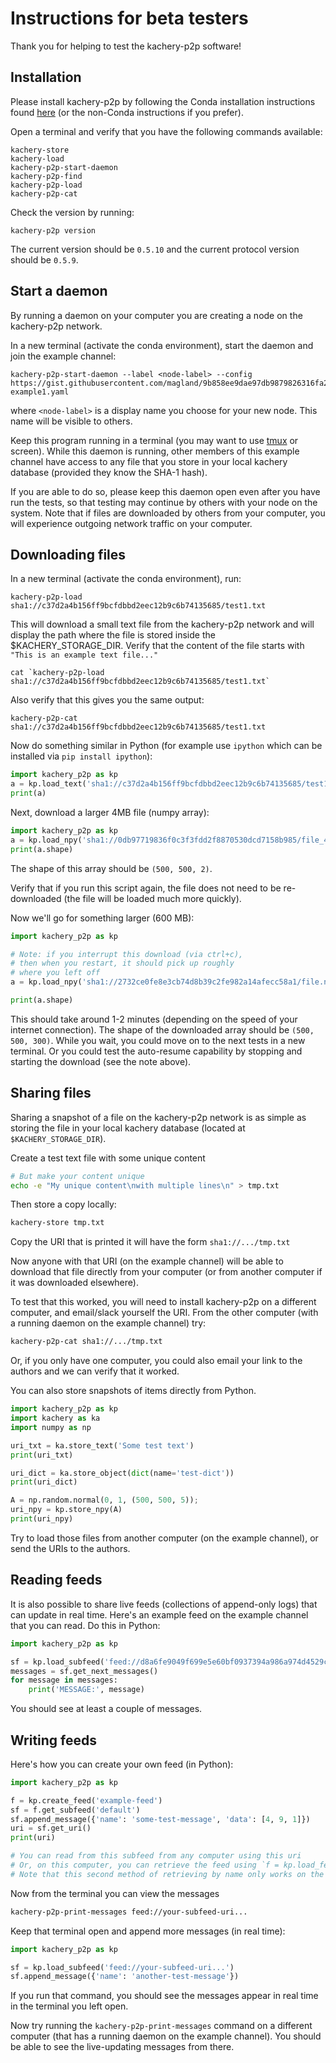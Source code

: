 # Instructions for beta testers

Thank you for helping to test the kachery-p2p software!

## Installation

Please install kachery-p2p by following the Conda installation instructions found [here](../doc/setup_and_installation.md) (or the non-Conda instructions if you prefer).

Open a terminal and verify that you have the following commands available:

```
kachery-store
kachery-load
kachery-p2p-start-daemon
kachery-p2p-find
kachery-p2p-load
kachery-p2p-cat
```

Check the version by running:

```
kachery-p2p version
```

The current version should be `0.5.10` and the current protocol version should be `0.5.9`.

## Start a daemon

By running a daemon on your computer you are creating a node on the kachery-p2p network.

In a new terminal (activate the conda environment), start the daemon and join the example channel:

```
kachery-p2p-start-daemon --label <node-label> --config https://gist.githubusercontent.com/magland/9b858ee9dae97db9879826316fa2ba52/raw/kachery-example1.yaml
```

where `<node-label>` is a display name you choose for your new node. This name will be visible to others.

Keep this program running in a terminal (you may want to use [tmux](https://github.com/tmux/tmux/wiki) or screen). While this daemon is running, other members of this example channel have access to any file that you store in your local kachery database (provided they know the SHA-1 hash).

If you are able to do so, please keep this daemon open even after you have run the tests, so that testing may continue by others with your node on the system. Note that if files are downloaded by others from your computer, you will experience outgoing network traffic on your computer.

## Downloading files

In a new terminal (activate the conda environment), run:

```
kachery-p2p-load sha1://c37d2a4b156ff9bcfdbbd2eec12b9c6b74135685/test1.txt
```

This will download a small text file from the kachery-p2p network and will display the path where the file is stored inside the $KACHERY_STORAGE_DIR. Verify that the content of the file starts with `"This is an example text file..."`

```
cat `kachery-p2p-load sha1://c37d2a4b156ff9bcfdbbd2eec12b9c6b74135685/test1.txt`
```

Also verify that this gives you the same output:

```
kachery-p2p-cat sha1://c37d2a4b156ff9bcfdbbd2eec12b9c6b74135685/test1.txt
```

Now do something similar in Python (for example use `ipython` which can be installed via `pip install ipython`):

```python
import kachery_p2p as kp
a = kp.load_text('sha1://c37d2a4b156ff9bcfdbbd2eec12b9c6b74135685/test1.txt')
print(a)
```

Next, download a larger 4MB file (numpy array):

```python
import kachery_p2p as kp
a = kp.load_npy('sha1://0db97719836f0c3f3fdd2f8870530dcd7158b985/file_4MB.npy')
print(a.shape)
```

The shape of this array should be `(500, 500, 2)`.

Verify that if you run this script again, the file does not need to be re-downloaded (the file will be loaded much more quickly).

Now we'll go for something larger (600 MB):

```python
import kachery_p2p as kp

# Note: if you interrupt this download (via ctrl+c),
# then when you restart, it should pick up roughly
# where you left off
a = kp.load_npy('sha1://2732ce0fe8e3cb74d8b39c2fe982a14afecc58a1/file.npy?manifest=357870edbcfdc7767578a0fb5ae26d66b324d052')

print(a.shape)
```

This should take around 1-2 minutes (depending on the speed of your internet connection). The shape of the downloaded array should be `(500, 500, 300)`. While you wait, you could move on to the next tests in a new terminal. Or you could test the auto-resume capability by stopping and starting the download (see the note above).

## Sharing files

Sharing a snapshot of a file on the kachery-p2p network is as simple as storing the file in your local kachery database (located at `$KACHERY_STORAGE_DIR`).

Create a test text file with some unique content

```bash
# But make your content unique
echo -e "My unique content\nwith multiple lines\n" > tmp.txt
```

Then store a copy locally:

```bash
kachery-store tmp.txt
```

Copy the URI that is printed it will have the form `sha1://.../tmp.txt`

Now anyone with that URI (on the example channel) will be able to download that file directly from your computer (or from another computer if it was downloaded elsewhere).

To test that this worked, you will need to install kachery-p2p on a different computer, and email/slack yourself the URI. From the other computer (with a running daemon on the example channel) try:

```bash
kachery-p2p-cat sha1://.../tmp.txt
```

Or, if you only have one computer, you could also email your link to the authors and we can verify that it worked.

You can also store snapshots of items directly from Python.

```python
import kachery_p2p as kp
import kachery as ka
import numpy as np

uri_txt = ka.store_text('Some test text')
print(uri_txt)

uri_dict = ka.store_object(dict(name='test-dict'))
print(uri_dict)

A = np.random.normal(0, 1, (500, 500, 5));
uri_npy = kp.store_npy(A)
print(uri_npy)
```

Try to load those files from another computer (on the example channel), or send the URIs to the authors.

## Reading feeds

It is also possible to share live feeds (collections of append-only logs) that can update in real time. Here's an example feed on the example channel that you can read. Do this in Python:

```python
import kachery_p2p as kp

sf = kp.load_subfeed('feed://d8a6fe9049f699e5e60bf0937394a986a974d4529c94baa37a6327be72b43148/test-subfeed')
messages = sf.get_next_messages()
for message in messages:
    print('MESSAGE:', message)
```

You should see at least a couple of messages.

## Writing feeds

Here's how you can create your own feed (in Python):

```python
import kachery_p2p as kp

f = kp.create_feed('example-feed')
sf = f.get_subfeed('default')
sf.append_message({'name': 'some-test-message', 'data': [4, 9, 1]})
uri = sf.get_uri()
print(uri)

# You can read from this subfeed from any computer using this uri
# Or, on this computer, you can retrieve the feed using `f = kp.load_feed('example-feed')` above
# Note that this second method of retrieving by name only works on the node where the feed was created
```

Now from the terminal you can view the messages

```bash
kachery-p2p-print-messages feed://your-subfeed-uri...
```

Keep that terminal open and append more messages (in real time):

```python
import kachery_p2p as kp

sf = kp.load_subfeed('feed://your-subfeed-uri...')
sf.append_message({'name': 'another-test-message'})
```

If you run that command, you should see the messages appear in real time in the terminal you left open.

Now try running the `kachery-p2p-print-messages` command on a different computer (that has a running daemon on the example channel). You should be able to see the live-updating messages from there.
